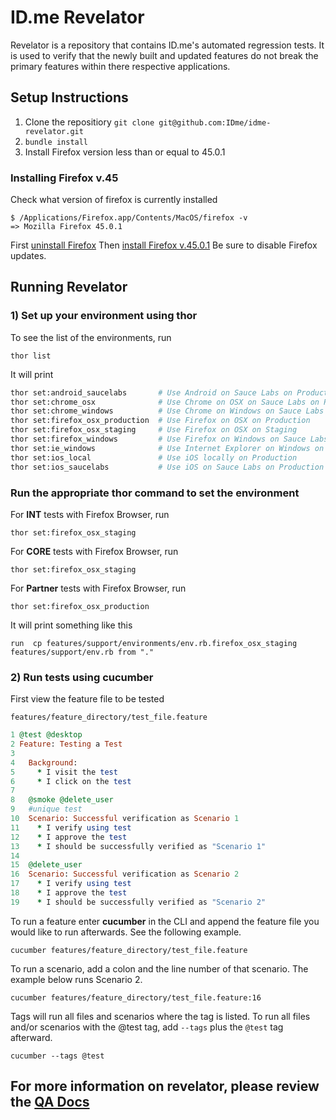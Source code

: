 # ID.me Revelator

Revelator is a repository that contains ID.me's automated regression tests.  It is used to verify that the newly built and updated features do not break the primary features within there respective applications.

## Setup Instructions

1. Clone the repositiory `git clone git@github.com:IDme/idme-revelator.git`
2. `bundle install`
3. Install Firefox version less than or equal to 45.0.1

### Installing Firefox v.45
Check what version of firefox is currently installed
```
$ /Applications/Firefox.app/Contents/MacOS/firefox -v
=> Mozilla Firefox 45.0.1
```
First [uninstall Firefox](http://kb.mozillazine.org/Uninstalling_Firefox)
Then [install Firefox v.45.0.1](https://ftp.mozilla.org/pub/firefox/releases/45.0.1/mac/en-US/)
Be sure to disable Firefox updates.

## Running Revelator

### 1) Set up your environment using thor
To see the list of the environments, run
```
thor list
```

It will print
```bash
thor set:android_saucelabs       # Use Android on Sauce Labs on Production
thor set:chrome_osx              # Use Chrome on OSX on Sauce Labs on Production
thor set:chrome_windows          # Use Chrome on Windows on Sauce Labs on Production
thor set:firefox_osx_production  # Use Firefox on OSX on Production
thor set:firefox_osx_staging     # Use Firefox on OSX on Staging
thor set:firefox_windows         # Use Firefox on Windows on Sauce Labs on Production
thor set:ie_windows              # Use Internet Explorer on Windows on Sauce Labs on Production
thor set:ios_local               # Use iOS locally on Production
thor set:ios_saucelabs           # Use iOS on Sauce Labs on Production
```

### Run the appropriate thor command to set the environment
For **INT** tests with Firefox Browser, run
```
thor set:firefox_osx_staging
```

For **CORE** tests with Firefox Browser, run
```
thor set:firefox_osx_staging
```

For **Partner** tests with Firefox Browser, run
```
thor set:firefox_osx_production
```

It will print something like this
```
run  cp features/support/environments/env.rb.firefox_osx_staging features/support/env.rb from "."
```
### 2) Run tests using cucumber

First view the feature file to be tested

`features/feature_directory/test_file.feature`
```ruby
1 @test @desktop
2 Feature: Testing a Test
3
4   Background:
5     * I visit the test
6     * I click on the test
7
8   @smoke @delete_user
9   #unique test
10  Scenario: Successful verification as Scenario 1
11    * I verify using test
12    * I approve the test
13    * I should be successfully verified as "Scenario 1"
14
15  @delete_user
16  Scenario: Successful verification as Scenario 2
17    * I verify using test
18    * I approve the test
19    * I should be successfully verified as "Scenario 2"
```
To run a feature enter **cucumber** in the CLI and append the feature file you would like to run afterwards.  See the following example.
```
cucumber features/feature_directory/test_file.feature
```

To run a scenario, add a colon and the line number of that scenario.  The example below runs Scenario 2.
```
cucumber features/feature_directory/test_file.feature:16
```

Tags will run all files and scenarios where the tag is listed.  To run all files and/or scenarios with the @test tag, add `--tags` plus the `@test` tag afterward.
```
cucumber --tags @test
```

## For more information on revelator, please review the [QA Docs](https://github.com/IDme/docs/blob/master/quality_assurance/qa_resource_guide/revelator.md)
